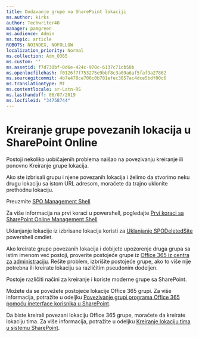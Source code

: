 ```yaml
---
title: Dodavanje grupe na SharePoint lokaciji
ms.author: kirks
author: Techwriter40
manager: pamgreen
ms.audience: Admin
ms.topic: article
ROBOTS: NOINDEX, NOFOLLOW
localization_priority: Normal
ms.collection: Adm_O365
ms.custom: ''
ms.assetid: f7d730bf-0d6e-424c-970c-6137c71cb50b
ms.openlocfilehash: f0126f7f753275e9bbf8c3a09a6af5faf9a27862
ms.sourcegitcommit: 4b7e478ce700c0b781efec3857ac4dce5bdf00c6
ms.translationtype: MT
ms.contentlocale: sr-Latn-RS
ms.lasthandoff: 06/07/2019
ms.locfileid: "34758744"
---
```

# <a name="create-group-connected-site-in-sharepoint-online"></a>Kreiranje grupe povezanih lokacija u SharePoint Online

Postoji nekoliko uobičajenih problema naišao na povezivanju kreiranje ili ponovno Kreiranje grupe lokacija.

 Ako ste izbrisali grupu i njene povezanih lokacija i želimo da stvorimo neku drugu lokaciju sa istom URL adresom, moraćete da trajno uklonite prethodnu lokaciju.

Preuzmite [SPO Management Shell](https://support.office.com/article/introduction-to-the-sharepoint-online-management-shell-c16941c3-19b4-4710-8056-34c034493429)

 Za više informacija na prvi koraci u powershell, pogledajte [Prvi koraci sa SharePoint Online Management Shell](https://docs.microsoft.com/powershell/module/sharepoint-online/remove-sposite?view=sharepoint-ps)

Uklanjanje lokacije iz izbrisane lokacija koristi za [Uklanjanje SPODeletedSite](https://docs.microsoft.com/powershell/module/sharepoint-online/remove-sposite?view=sharepoint-ps) powershell cmdlet.

Ako kreirate grupe povezanih lokacija i dobijete upozorenje druga grupa sa istim imenom već postoji, proverite postojeće grupe iz [Office 365 iz centra za administraciju](https://admin.microsoft.com/Adminportal/Home?source=applauncher#/groups). Rešite problem, izbrišite postojeće grupe, ako to više nije potrebna ili kreirate lokaciju sa različitim pseudonim dodeljen.

Postoje različiti načini za kreiranje i koriste moderne grupe sa SharePoint.

Možete da se povežete postojeće lokacije Office 365 grupi. Za više informacija, potražite u odeljku [Povezivanje grupi programa Office 365 pomoću ineterface korisnika u SharePoint](https://docs.microsoft.com/sharepoint/dev/transform/modernize-connect-to-office365-group#connect-an-office-365-group-using-the-sharepoint-user-interface).

Da biste kreirali povezani lokaciju Office 365 grupe, moraćete da kreirate lokaciju tima. Za više informacija, potražite u odeljku [Kreiranje lokaciju tima u sistemu SharePoint](https://support.office.com/article/create-a-team-site-in-sharepoint-ef10c1e7-15f3-42a3-98aa-b5972711777d).

